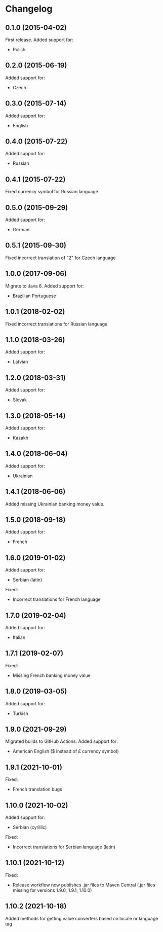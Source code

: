 Changelog
=========

## 0.1.0 (2015-04-02)

First release. Added support for:

  - Polish

## 0.2.0 (2015-06-19)

Added support for:

  - Czech
  
## 0.3.0 (2015-07-14)

Added support for:

  - English
  
## 0.4.0 (2015-07-22)

Added support for:

  - Russian

## 0.4.1 (2015-07-22)

Fixed currency symbol for Russian language

## 0.5.0 (2015-09-29)

Added support for:

  - German

## 0.5.1 (2015-09-30)

Fixed incorrect translation of "2" for Czech language

## 1.0.0 (2017-09-06)

Migrate to Java 8. Added support for:

  - Brazilian Portuguese

## 1.0.1 (2018-02-02)

Fixed incorrect translations for Russian language

## 1.1.0 (2018-03-26)

Added support for:

  - Latvian

## 1.2.0 (2018-03-31)

Added support for:

  - Slovak

## 1.3.0 (2018-05-14)

Added support for:

  - Kazakh

## 1.4.0 (2018-06-04)

Added support for:

  - Ukrainian

## 1.4.1 (2018-06-06)

Added missing Ukrainian banking money value.

## 1.5.0 (2018-09-18)

Added support for:

  - French

## 1.6.0 (2019-01-02)

Added support for:

  - Serbian (latin)
  
Fixed:

  - Incorrect translations for French language

## 1.7.0 (2019-02-04)

Added support for:

  - Italian

## 1.7.1 (2019-02-07)

Fixed:

  - Missing French banking money value

## 1.8.0 (2019-03-05)

Added support for:

  - Turkish

## 1.9.0 (2021-09-29)

Migrated builds to GitHub Actions. Added support for:

  - American English ($ instead of £ currency symbol)

## 1.9.1 (2021-10-01)

Fixed:

  - French translation bugs

## 1.10.0 (2021-10-02)

Added support for:

  - Serbian (cyrillic)
  
Fixed:

  - Incorrect translations for Serbian language (latin)

## 1.10.1 (2021-10-12)

Fixed:

  - Release workflow now publishes .jar files to Maven Central (.jar files missing for versions 1.9.0, 1.9.1, 1.10.0)

## 1.10.2 (2021-10-18)

Added methods for getting value converters based on locale or language tag
